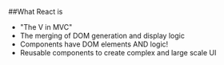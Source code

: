 ##What React is

* "The V in MVC"
 * The merging of DOM generation and display logic
 * Components have DOM elements AND logic!
* Reusable components to create complex and large scale UI
